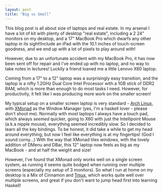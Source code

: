 ```yaml
---
layout: post
title: "Big vs Small"
---
```


This blog post is all about size of laptops and real estate. In my arsenal I have a lot of kit with plenty of desktop "real estate", including a 2 24" monitors on my desktop, and a 17" MacBook Pro which dwarfs any other laptop in its sight!Include an iPad with the 10.1 inches of touch-screen goodness, and we end up with a lot of pixels to play around with!

However, due to an unfortunate accident with my MacBook Pro, it has now been sent off for repair and I've ended up with no laptop, and no way to take notes in lectures! Luckily a friend loaned me a little Lenovo X60 laptop.

Coming from a 17" to a 12" laptop was a surprisingly easy transition, and the laptop is a nifty 1.2GHz Dual Core Intel Processor with a 1GB stick of DDR2 RAM, which is more than enough to do most tasks I need. However, for productivity, it felt like I was producing more work on the smaller screen!

My typical setup on a smaller screen laptop is very standard - [Arch Linux](http://archlinux.org), with [XMonad](http://xmonad.org/) as the Window Manager (yes, I'm a haskell lover - please don't shoot me). Normally with most laptops I always have a touch pad, which always _seemed_ quicker, going to X60 with just the Intellipoint Mouse (a.k.a nipple mouse), everything seemed incredibly slow. So I decided to learn all the key bindings. To be honest, it did take a while to get my head around everything; but now I feel like everything is at my fingertips! (God I sound corny...) With the way that XMonad tiles windows, with the lovely addition of DMenu and DBar, this 12" laptop now feels as big as my MacBook - and at half the weight and size!

However, I've found that XMonad only works well on a single screen system, as running it seems quite bodged when running over multiple screens (especially my setup of 3 monitors). So what I run at home on my desktop is a Mix of Cinnamon and [Tmux](http://tmux.sourceforge.com), which works quite well over multiple screens, and great if you don't want to jump head first into learning Haskell!



